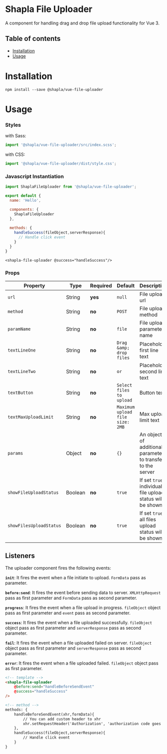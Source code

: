 # Shapla File Uploader

A component for handling drag and drop file upload functionality for Vue 3.

## Table of contents

- [Installation](#installation)
- [Usage](#usage)

# Installation

```
npm install --save @shapla/vue-file-uploader
```

# Usage

### Styles

with Sass:

```js
import '@shapla/vue-file-uploader/src/index.scss';
```

with CSS:

```js
import '@shapla/vue-file-uploader/dist/style.css';
```

### Javascript Instantiation

```js
import ShaplaFileUploader from '@shapla/vue-file-uploader';

export default {
  name: 'Hello',

  components: {
    ShaplaFileUploader
  },
  
  methods: {
    handleSuccess(fileObject,serverResponse){
      // Handle click event
    }
  }
}

```

```vue
<shapla-file-uploader @success="handleSuccess"/>
```

### Props
| Property              | Type      | Required  | Default                           | Description
|-----------------------|-----------|-----------|-----------------------------------|----------------------------
| `url`                 | String    | **yes**   | `null`                            | File upload url
| `method`              | String    | **no**    | `POST`                            | File upload method
| `paramName`           | String    | **no**    | `file`                            | File upload parameter name
| `textLineOne`         | String    | **no**    | `Drag &amp; drop files`           | Placeholder first line text
| `textLineTwo`         | String    | **no**    | `or`                              | Placeholder second line text
| `textButton`          | String    | **no**    | `Select files to upload`          | Button text
| `textMaxUploadLimit`  | String    | **no**    | `Maximum upload file size: 2MB`   | Max upload limit text
| `params`              | Object    | **no**    | `{}`   | An object of additional parameters to transfer to the server
| `showFileUploadStatus`    | Boolean    | **no**    | `true`   | If set `true`, individual file upload status will be shown
| `showFilesUploadStatus`   | Boolean    | **no**    | `true`   | If set `true`, all files upload status will be shown

## Listeners
The uploader component fires the following events:

**`init`**: It fires the event when a file initiate to upload. `FormData` pass as parameter.

**`before:send`**: It fires the event before sending data to server. `XMLHttpRequest` pass as first parameter and `FormData` pass as second parameter.

**`progress`**: It fires the event when a file upload in progress. `fileObject` object pass as first parameter and `event` pass as second parameter.

**`success`**: It fires the event when a file uploaded successfully. `fileObject` object pass as first parameter and `serverResponse` pass as second parameter.

**`fail`**: It fires the event when a file uploaded failed on server. `fileObject` object pass as first parameter and `serverResponse` pass as second parameter.

**`error`**: It fires the event when a file uploaded failed. `fileObject` object pass as first parameter.

```html
<!-- template -->
<shapla-file-uploader 
    @before:send="handleBeforeSendEvent"
    @success="handleSuccess"
/>

<!-- method -->
methods: {
    handleBeforeSendEvent(xhr,formData){
        // You can add custom header to xhr
        xhr.setRequestHeader('Authorization', 'authorization code goes here');
    },
    handleSuccess(fileObject,serverResponse){
        // Handle click event
    }
}
```
